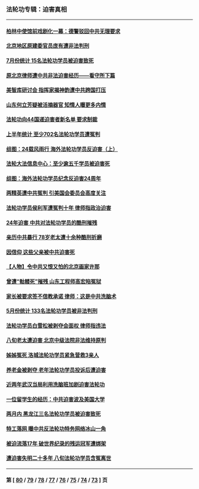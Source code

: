 ### 法轮功专辑：迫害真相
---
#### [柏林中使馆前戏剧化一幕：德警驳回中共无理要求](../../pages/nf4379/n14050320.md) 
#### [北京地区原建委官员庞有遭非法判刑](../../pages/nf4379/n14049897.md) 
#### [7月份统计 15名法轮功学员被迫害致死](../../pages/nf4379/n14048158.md) 
#### [原北京律师遭中共非法迫害经历——看守所下篇](../../pages/nf4379/n14040009.md) 
#### [美智库研讨会 指挥家揭神韵遭中共跨国打压](../../pages/nf4379/n14048476.md) 
#### [山东何立芳疑被活摘器官 知情人曝更多内情](../../pages/nf4379/n14047530.md) 
#### [法轮功向44国递迫害者新名单 要求制裁](../../pages/nf4379/n14046082.md) 
#### [上半年统计 至少702名法轮功学员遭冤判](../../pages/nf4379/n14045278.md) 
#### [组图：24载风雨行 海外法轮功学员反迫害（上）](../../pages/nf4379/n14031583.md) 
#### [法轮大法信息中心：至少逾五千学员被迫害死](../../pages/nf4379/n14043255.md) 
#### [组图：海外法轮功学员纪念反迫害24周年](../../pages/nf4379/n14037675.md) 
#### [两精英遭中共冤判 引美国会委员会高度关注](../../pages/nf4379/n14026429.md) 
#### [法轮功学员侯利军遭冤判十年 律师指政治迫害](../../pages/nf4379/n14020465.md) 
#### [24年迫害 中共对法轮功学员的酷刑摧残](../../pages/nf4379/n14016856.md) 
#### [亲历中共暴行 78岁老太遭十余种酷刑折磨](../../pages/nf4379/n14016167.md) 
#### [因信仰 这些父亲被中共迫害死](../../pages/nf4379/n14015381.md) 
#### [【人物】令中共又恨又怕的北京画家许那](../../pages/nf4379/n14015698.md) 
#### [曾遭“骷髅死”摧残 山东工程师高宏陷冤狱](../../pages/nf4379/n14014585.md) 
#### [家长被要求签不信教承诺 律师：这是中共洗脑术](../../pages/nf4379/n14014255.md) 
#### [5月份统计 133名法轮功学员被非法判刑](../../pages/nf4379/n14013124.md) 
#### [法轮功学员白雪松被剥夺会面权 律师指违法](../../pages/nf4379/n14012545.md) 
#### [八旬老太遭迫害 北京中级法院非法维持原判](../../pages/nf4379/n14011579.md) 
#### [姊姊冤死 洛城法轮功学员紧急营救3亲人](../../pages/nf4379/n14011859.md) 
#### [养老金被剥夺 老年法轮功学员投诉后遭迫害](../../pages/nf4379/n14011154.md) 
#### [近两年武汉当局利用洗脑班加剧迫害法轮功](../../pages/nf4379/n14009413.md) 
#### [一位留学生的经历：中共迫害波及美国大学](../../pages/nf4379/n14008375.md) 
#### [两月内 黑龙江三名法轮功学员被迫害致死](../../pages/nf4379/n14006552.md) 
#### [特工落网 曝中共反法轮功特务网络冰山一角](../../pages/nf4379/n14006412.md) 
#### [被迫流落17年 破世界纪录的残运冠军遭绑架](../../pages/nf4379/n14006004.md) 
#### [遭迫害失明二十多年 八旬法轮功学员含冤离世](../../pages/nf4379/n14005431.md) 

---
#### 第 [ [80](./80.md) / [79](./79.md) / [78](./78.md) / [77](./77.md) / [76](./76.md) / [75](./75.md) / [74](./74.md) / [73](./73.md) ] 页
